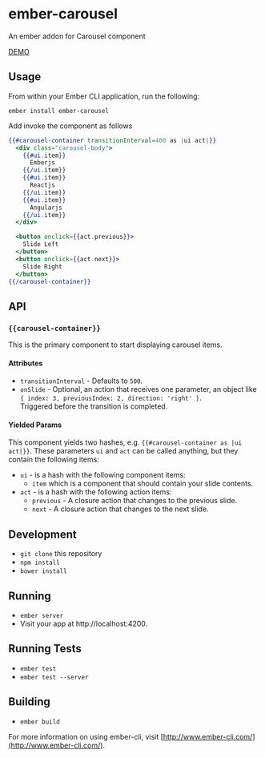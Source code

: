 # ember-carousel

An ember addon for Carousel component

[DEMO](http://selvagsz.github.io/ember-carousel)

## Usage

From within your Ember CLI application, run the following:

```no-highlight
ember install ember-carousel
```

Add invoke the component as follows

```handlebars
{{#carousel-container transitionInterval=400 as |ui act|}}
  <div class="carousel-body">
    {{#ui.item}}
      Emberjs
    {{/ui.item}}
    {{#ui.item}}
      Reactjs
    {{/ui.item}}
    {{#ui.item}}
      Angularjs
    {{/ui.item}}
  </div>

  <button onclick={{act.previous}}>
    Slide Left
  </button>
  <button onclick={{act.next}}>
    Slide Right
  </button>
{{/carousel-container}}
```

## API

### `{{carousel-container}}`

This is the primary component to start displaying carousel items.

#### Attributes

- `transitionInterval` - Defaults to `500`.
- `onSlide` - Optional, an action that receives one parameter, an object like `{ index: 3, previousIndex: 2, direction: 'right' }`.  
  Triggered before the transition is completed.

#### Yielded Params

This component yields two hashes, e.g. `{{#carousel-container as |ui act|}}`.
These parameters `ui` and `act` can be called anything, but they contain the following items:

- `ui` - is a hash with the following component items:
  * `item` which is a component that should contain your slide contents.
- `act` - is a hash with the following action items:
  * `previous` - A closure action that changes to the previous slide.
  * `next` - A closure action that changes to the next slide.


## Development

* `git clone` this repository
* `npm install`
* `bower install`

## Running

* `ember server`
* Visit your app at http://localhost:4200.

## Running Tests

* `ember test`
* `ember test --server`

## Building

* `ember build`

For more information on using ember-cli, visit [http://www.ember-cli.com/](http://www.ember-cli.com/).
